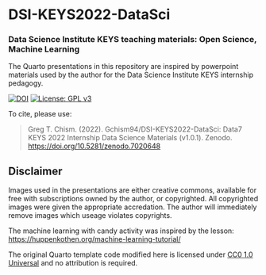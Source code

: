 # DSI-KEYS2022-DataSci
### Data Science Institute KEYS teaching materials: Open Science, Machine Learning

The Quarto presentations in this repository are inspired by powerpoint materials used by the author for the Data Science Institute KEYS internship pedagogy. 

[![DOI](https://zenodo.org/badge/528523229.svg)](https://zenodo.org/badge/latestdoi/528523229) [![License: GPL v3](https://img.shields.io/badge/License-GPLv3-blue.svg)](https://www.gnu.org/licenses/gpl-3.0)

To cite, please use: 
>Greg T. Chism. (2022). Gchism94/DSI-KEYS2022-DataSci: Data7 KEYS 2022 Internship Data Science Materials (v1.0.1). Zenodo. https://doi.org/10.5281/zenodo.7020648


## Disclaimer
Images used in the presentations are either creative commons, available for free with subscriptions owned by the author, or copyrighted. All copyrighted images were given the appropriate accredation. The author will immediately remove images which useage violates copyrights.

The machine learning with candy activity was inspired by the lesson: 
https://huppenkothen.org/machine-learning-tutorial/ 

The original Quarto template code modified here is licensed under [CC0 1.0 Universal](https://creativecommons.org/publicdomain/zero/1.0/) and no attribution is required. 
